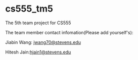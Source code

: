 # cs555_tm5
The 5th team project for CS555 

The team member contact infomation(Please add yourself's): 

Jiabin Wang: jwang70@stevens.edu 

Hitesh Jain:hjain1@stevens.edu


